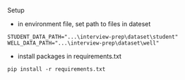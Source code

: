 Setup
* in environment file, set path to files in dateset
```
STUDENT_DATA_PATH="...\interview-prep\dataset\student"
WELL_DATA_PATH="...\interview-prep\dataset\well"
```
* install packages in requirements.txt
```
pip install -r requirements.txt
```